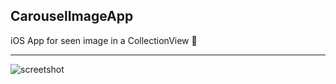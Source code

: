 ## CarouselImageApp

iOS App for seen image in a CollectionView 📱


***
<img src="public/Jun-21-2021 22-38-16.gif" alt="screetshot">
